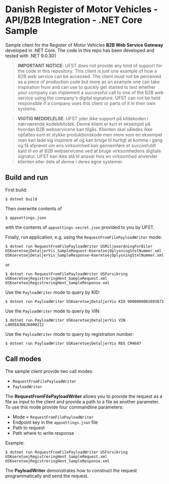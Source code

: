 # Danish Register of Motor Vehicles - API/B2B Integration - .NET Core Sample

Sample client for the Register of Motor Vehicles **B2B Web Service Gateway** developed in .NET Core. The code in this repo has been developed and tested with .NET 9.0.301

> **IMPORTANT NOTICE**: UFST does not provide any kind of support for the code in this repository.
> This client is just one example of how a B2B web service can be accessed. The client must not be 
> perceived as a piece of production code but more as an example one can take inspiration from and can use
> to quickly get started to test whether your company can implement a successful call to one of the B2B web 
> service using the company's digital signature. UFST can not be held responsible if a company uses this client
> or parts of it in their own systems. 

> **VIGTIG MEDDELELSE**: UFST yder ikke support på kildekoden i nærværende kodebibliotek.
> Denne klient er kun et eksempel på hvordan B2B webservicene kan tilgås. Klienten skal således ikke 
> opfattes som et stykke produktionskode men mere som en eksempel man kan lade sig inspirere af og kan bruge 
> til hurtigt at komme i gang og få afprøvet om ens virksomhed kan gennemføre et succesfuldt kald til en af 
> B2B webservicene ved at bruge virksomhedens digitale signatur. UFST kan ikke stå til ansvar hvis en virksomhed
> anvender klienten eller dele af denne i deres egne systemer. 

## Build and run

First build:

```
$ dotnet build
```

Then overwrite contents of

```
$ appsettings.json
```

with the contents of `appsettings-secret.json` provided to you by UFST.

Finally, run application, e.g. using the `RequestFromFilePayloadWriter` mode:

```
$ dotnet run RequestFromFilePayloadWriter USMiljoeordningForBiler USKoeretoejDetaljerVis_SampleRequest-KoeretoejOplysningStelNummer.xml USKoeretoejDetaljerVis_SampleResponse-KoeretoejOplysningStelNummer.xml
```

or

```
$ dotnet run RequestFromFilePayloadWriter USForsikring USKoeretoejRegistreringHent_SampleRequest.xml USKoeretoejRegistreringHent_SampleResponse.xml 
```

Use the `PayloadWriter` mode to query by KID:

```
$ dotnet run PayloadWriter USKoeretoejDetaljerVis KID 9000000002693671
```

Use the `PayloadWriter` mode to query by VIN:

```
$ dotnet run PayloadWriter USKoeretoejDetaljerVis VIN L4H5EA306J6000212
```

Use the `PayloadWriter` mode to query by registration number:

```
$ dotnet run PayloadWriter USKoeretoejDetaljerVis REG CM4607
```


## Call modes

The sample client provide two call modes:

* `RequestFromFilePayloadWriter`
* `PayloadWriter`

The **RequestFromFilePayloadWriter** allows you to provide the request as a file as input to the client and
provide a path to a file as another parameter. To use this mode provide four commandline parameters:

* Mode = `RequestFromFilePayloadWriter`
* Endpoint key in the `appsettings.json` file
* Path to request
* Path where to write response

Example:

```
$ dotnet run RequestFromFilePayloadWriter USForsikring USKoeretoejRegistreringHent_SampleRequest.xml USKoeretoejRegistreringHent_SampleResponse.xml 
```

The **PayloadWriter** demonstrates how to construct the request programmatically and send the request.
